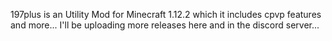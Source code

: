 197plus is an Utility Mod for Minecraft 1.12.2 which it includes cpvp features and more...
I'll be uploading more releases here and in the discord server...

